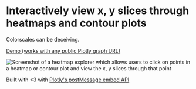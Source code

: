 # Interactively view x, y slices through heatmaps and contour plots

Colorscales can be deceiving.

[Demo (works with any public Plotly graph URL)](http://chriddyp.github.io/interactive-heatmaps/)

![Screenshot of a heatmap explorer which allows users to click on points in a heatmap or contour plot and view the x, y slices through that point](http://i.imgur.com/lMvQqjO.gif)

Built with <3 with [Plotly's postMessage embed API](https://GitHub.com/plotly/Embed-API)
